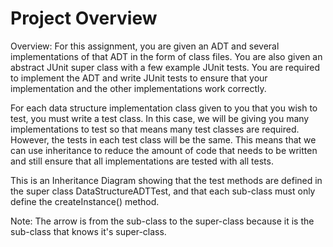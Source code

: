 # Project Overview
Overview:
For this assignment, you are given an ADT and several implementations of that ADT in the form of class files.  You are also given an abstract JUnit super class with a few example JUnit tests.  You are required to implement the ADT and write JUnit tests to ensure that your implementation and the other implementations work correctly.  

For each data structure implementation class given to you that you wish to test, you must write a test class. In this case, we will be giving you many implementations to test so that means many test classes are required.  However, the tests in each test class will be the same.  This means that we can use inheritance to reduce the amount of code that needs to be written and still ensure that all implementations are tested with all tests.

This is an Inheritance Diagram showing that the test methods are defined in the super class DataStructureADTTest, and that each sub-class must only define the createInstance() method. 

Note: The arrow is from the sub-class to the super-class because it is the sub-class that knows it's super-class.  

